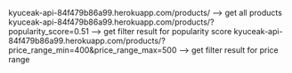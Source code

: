 

kyuceak-api-84f479b86a99.herokuapp.com/products/ --> get all products
kyuceak-api-84f479b86a99.herokuapp.com/products/?popularity_score=0.51 --> get filter result for popularity score
kyuceak-api-84f479b86a99.herokuapp.com/products/?price_range_min=400&price_range_max=500 --> get filter result for price range
